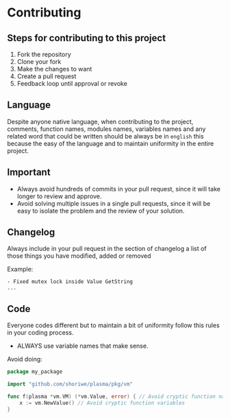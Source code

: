 # Contributing

## Steps for contributing to this project

1. Fork the repository
2. Clone your fork
3. Make the changes to want
4. Create a pull request
5. Feedback loop until approval or revoke

## Language

Despite anyone native language, when contributing to the project, comments, function names, modules names, variables
names and any related word that could be written should be always be in `english` this because the easy of the language
and to maintain uniformity in the entire project.

## Important

- Always avoid hundreds of commits in your pull request, since it will take longer to review and approve.
- Avoid solving multiple issues in a single pull requests, since it will be easy to isolate the problem and the review of your solution.

## Changelog

Always include in your pull request in the section of changelog a list of those things you have modified, added or
removed

Example:

```
- Fixed mutex lock inside Value GetString
...
```

## Code

Everyone codes different but to maintain a bit of uniformity follow this rules in your coding process.

- ALWAYS use variable names that make sense.

Avoid doing:

```go
package my_package

import "github.com/shoriwe/plasma/pkg/vm"

func f(plasma *vm.VM) (*vm.Value, error) { // Avoid cryptic function names
	x := vm.NewValue() // Avoid cryptic function variables
}
```